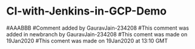 # CI-with-Jenkins-in-GCP-Demo
#AAABBB
#Comment added by GauravJain-234208
#This comment was added in newbranch by GauravJain-234208
#This coment was made on 19Jan2020
#This coment was made on 19Jan2020 at 13:10 GMT
